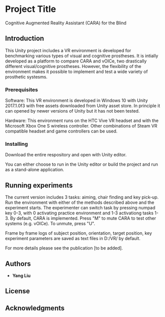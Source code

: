 # Project Title

Cognitive Augmented Reality Assistant (CARA) for the Blind

## Introduction

This Unity project includes a VR environment is developed for benchmarking various types of visual and cognitive prostheses. 
It is intially developed as a platform to compare CARA and vOICe, two drastically different visual/cognitive prostheses.
However, the flexibility of the environment makes it possible to implement and test a wide variety of prosthetic systesms.

### Prerequisites

Software:
This VR environment is developed in Windows 10 with Unity 2017.1.0f3 with free assets downloaded from Unity asset store. 
In principle it can opened by newer versions of Unity but it has not been tested.

Hardware:
This environment runs on the HTC Vive VR headset and with the Microsoft Xbox One S wireless controller.
Other combinations of Steam VR compatible headset and game controllers can be used.

### Installing

Download the entire respository and open with Unity editor. 

You can either choose to run in the Unity editor or build the project and run as a stand-alone application.

## Running experiments

The current version includes 3 tasks: aiming, chair finding and key pick-up. 
Run the environment with either of the methods described above and the experiment starts. 
The experimenter can switch task by pressing numpad key 0-3, with 0 activating practice environment and 1-3 activationg tasks 1-3.
By default, CARA is implemented. Press "M" to mute CARA to test other systems (e.g. vOICe). To unmute, press "U".

Frame by frame logs of subject position, orientation, target position, key experiment parameters are saved as text files in D:/VR/ by default.

For more details please see the publication [to be added].

## Authors

* **Yang Liu**

## License

## Acknowledgments
